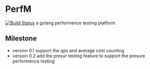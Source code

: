 # PerfM
[![Build Status](https://travis-ci.org/arthurkiller/perfM.svg?branch=master)](https://travis-ci.org/arthurkiller/perfM)
a golang performence testing platform

## Milestone
* version 0.1 
    support the qps and average cost counting
* version 0.2
    add the presur testing feature to support the presure performence testing
